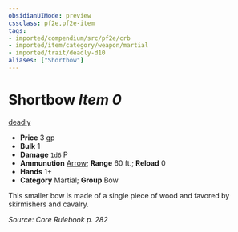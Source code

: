 ```yaml
---
obsidianUIMode: preview
cssclass: pf2e,pf2e-item
tags:
- imported/compendium/src/pf2e/crb
- imported/item/category/weapon/martial
- imported/trait/deadly-d10
aliases: ["Shortbow"]
---
```

# Shortbow *Item 0*  
[deadly <d10>](deadly.md)  

- **Price** 3 gp
- **Bulk** 1
- **Damage** `1d6` P
- **Ammunution** [Arrow](arrow.md); **Range** 60 ft.; **Reload** 0
- **Hands** 1+
- **Category** Martial; **Group** Bow 

This smaller bow is made of a single piece of wood and favored by skirmishers and cavalry.

*Source: Core Rulebook p. 282*